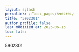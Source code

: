 ```yaml
---
layout: splash
permalink: /float_pages/5902301/
title: "5902301"
author_profile: false
last_modified_at: 2025-06-13
toc: false
---
```

 
5902301
